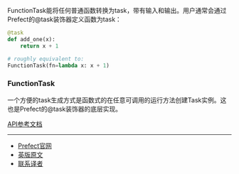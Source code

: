 FunctionTask能将任何普通函数转换为task，带有输入和输出。用户通常会通过Prefect的@task装饰器定义函数为task：

````Python
@task
def add_one(x):
    return x + 1

# roughly equivalent to:
FunctionTask(fn=lambda x: x + 1)
````

### FunctionTask

一个方便的task生成方式是函数式的在任意可调用的运行方法创建Task实例。这也是Prefect的@task装饰器的底层实现。

[API参考文档](https://docs.prefect.io/api/latest/tasks/function.html#prefect-tasks-core-function-functiontask)

***

- [Prefect官网](https://www.prefect.io/)
- [英版原文](https://docs.prefect.io/api/latest/tasks/function.html)
- [联系译者](https://github.com/listen-lavender)
